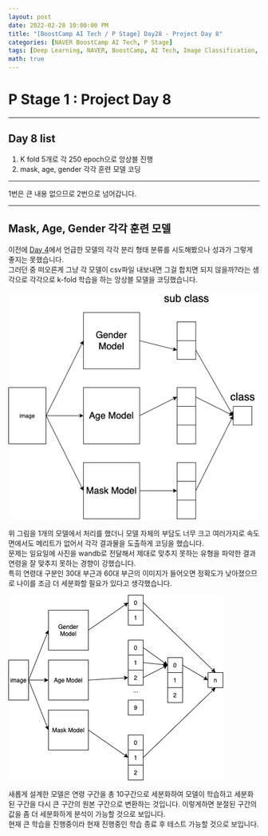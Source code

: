 ```yaml
---
layout: post
date: 2022-02-28 10:00:00 PM
title: "[BoostCamp AI Tech / P Stage] Day28 - Project Day 8"
categories: [NAVER BoostCamp AI Tech, P Stage]
tags: [Deep Learning, NAVER, BoostCamp, AI Tech, Image Classification, Project]
math: true
---
```


# P Stage 1 : Project Day 8

---

## Day 8 list

1. K fold 5개로 각 250 epoch으로 앙상블 진행
2. mask, age, gender 각각 훈련 모델 코딩

---

1번은 큰 내용 없으므로 2번으로 넘어갑니다.

---

## Mask, Age, Gender 각각 훈련 모델

이전에 [Day 4](https://cow-coding.github.io/posts/day26_pstage4/)에서 언급한 모델의 각각 분리 형태 분류를 시도해봤으나 성과가 그렇게 좋지는 못했습니다.  
그러던 중 떠오른게 그냥 각 모델이 csv파일 내보내면 그걸 합치면 되지 않을까?라는 생각으로 각각으로 k-fold 학습을 하는 앙상블 모델을 코딩했습니다.

![](/image/boostcamp/pstage/img_classify/new.png)

위 그림을 1개의 모델에서 처리를 했더니 모델 자체의 부담도 너무 크고 여러가지로 속도면에서도 메리트가 없어서 각각 결과물을 도출하게 코딩을 했습니다.  
문제는 일요일에 사진을 wandb로 전달해서 제대로 맞추지 못하는 유형을 파악한 결과 연령을 잘 맞추지 못하는 경향이 강했습니다.  
특히 연령대 구분인 30대 부근과 60대 부근의 이미지가 들어오면 정확도가 낮아졌으므로 나이를 조금 더 세분화할 필요가 있다고 생각했습니다.

![](/image/boostcamp/pstage/img_classify/new2.png)

새롭게 설계한 모델은 연령 구간을 총 10구간으로 세분화하여 모델이 학습하고 세분화된 구간을 다시 큰 구간의 원본 구간으로 변환하는 것입니다. 이렇게하면 분절된 구간의 값을 좀 더 세분화하게 분석이 가능할 것으로 보입니다.  
현재 큰 학습을 진행중이라 현재 진행중인 학습 종료 후 테스트 가능할 것으로 보입니다.
